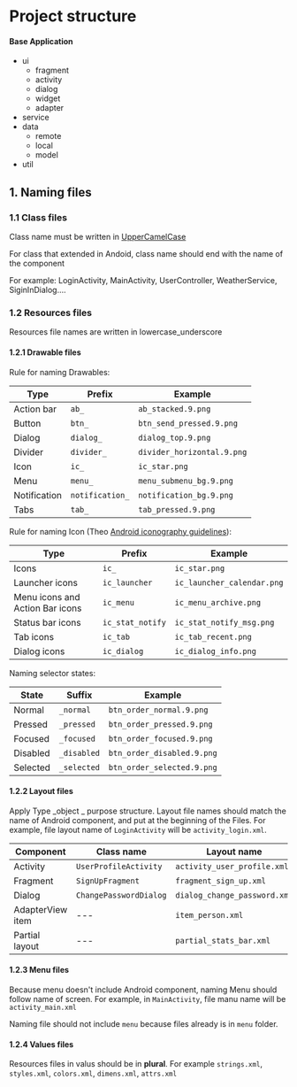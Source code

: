 # Project structure

#### Base Application
* ui
	* fragment
	* activity
	* dialog
	* widget
	* adapter
* service
* data
	* remote
	* local
	* model	 
* util

## 1. Naming files

### 1.1 Class files

Class name must be written in [UpperCamelCase](https://en.wikipedia.org/wiki/CamelCase)

For class that extended in Andoid, class name should end with the name of the component

For example: LoginActivity, MainActivity, UserController, WeatherService, SiginInDialog....

### 1.2 Resources files <Resources>

Resources file names are written in lowercase_underscore

#### 1.2.1 Drawable files

Rule for naming Drawables:


| Type   | Prefix            |		Example               |
|--------------| ------------------|-----------------------------|
| Action bar   | `ab_`             | `ab_stacked.9.png`          |
| Button       | `btn_`	            | `btn_send_pressed.9.png`    |
| Dialog       | `dialog_`         | `dialog_top.9.png`          | 
| Divider      | `divider_`        | `divider_horizontal.9.png`  |
| Icon         | `ic_`	            | `ic_star.png`               |
| Menu         | `menu_	`           | `menu_submenu_bg.9.png`     |
| Notification | `notification_`	| `notification_bg.9.png`     |
| Tabs         | `tab_`            | `tab_pressed.9.png`         |

Rule for naming Icon (Theo [Android iconography guidelines](http://developer.android.com/design/style/iconography.html)):

| Type                      | Prefix       | Example                     |
| --------------------------------| ----------------   | ---------------------------- | 
| Icons                           | `ic_`              | `ic_star.png`                |
| Launcher icons                  | `ic_launcher`      | `ic_launcher_calendar.png`   |
| Menu icons and Action Bar icons | `ic_menu`          | `ic_menu_archive.png`        |
| Status bar icons                | `ic_stat_notify`   | `ic_stat_notify_msg.png`     |
| Tab icons                       | `ic_tab`           | `ic_tab_recent.png`          |
| Dialog icons                    | `ic_dialog`        | `ic_dialog_info.png`         |

Naming selector states:

| State	       | Suffix     | Example                     |
|--------------|-----------------|-----------------------------|
| Normal       | `_normal`       | `btn_order_normal.9.png`    |
| Pressed      | `_pressed`      | `btn_order_pressed.9.png`   |
| Focused      | `_focused`      | `btn_order_focused.9.png`   |
| Disabled     | `_disabled`     | `btn_order_disabled.9.png`  |
| Selected     | `_selected`     | `btn_order_selected.9.png`  |


#### 1.2.2 Layout files

Apply Type _object _ purpose structure. Layout file names should match the name of Android component, and put at the beginning of the Files. For example, file layout name of `LoginActivity` will be `activity_login.xml`.

| Component        | Class name             | Layout name                 |
| ---------------- | ---------------------- | ----------------------------- |
| Activity         | `UserProfileActivity`  | `activity_user_profile.xml`   |
| Fragment         | `SignUpFragment`       | `fragment_sign_up.xml`        |
| Dialog           | `ChangePasswordDialog` | `dialog_change_password.xml`  |
| AdapterView item | ---                    | `item_person.xml`             |
| Partial layout   | ---                    | `partial_stats_bar.xml`       |

#### 1.2.3 Menu files
 
Because menu doesn't include Android component, naming Menu should follow name of screen. 
For example, in `MainActivity`, file manu name will be `activity_main.xml`

Naming file should not include `menu` because files already is in `menu` folder.

#### 1.2.4 Values files

Resources files in valus should be in __plural__. For example `strings.xml`, `styles.xml`, `colors.xml`, `dimens.xml`, `attrs.xml`